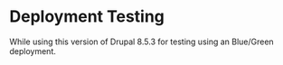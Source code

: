 # Deployment Testing

While using this version of Drupal 8.5.3 for testing using an Blue/Green deployment.

